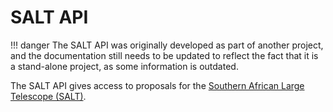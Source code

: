 # SALT API

!!! danger
    The SALT API was originally developed as part of another project, and the documentation still needs to be updated to reflect the fact that it is a stand-alone project, as some information is outdated.

The SALT API gives access to proposals for the [Southern African Large Telescope (SALT)](https://www.salt.ac.za).
